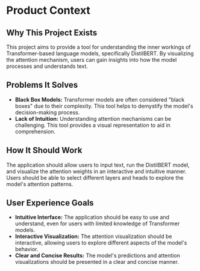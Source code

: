 # Product Context

## Why This Project Exists
This project aims to provide a tool for understanding the inner workings of Transformer-based language models, specifically DistilBERT. By visualizing the attention mechanism, users can gain insights into how the model processes and understands text.

## Problems It Solves
- **Black Box Models:** Transformer models are often considered "black boxes" due to their complexity. This tool helps to demystify the model's decision-making process.
- **Lack of Intuition:** Understanding attention mechanisms can be challenging. This tool provides a visual representation to aid in comprehension.

## How It Should Work
The application should allow users to input text, run the DistilBERT model, and visualize the attention weights in an interactive and intuitive manner. Users should be able to select different layers and heads to explore the model's attention patterns.

## User Experience Goals
- **Intuitive Interface:** The application should be easy to use and understand, even for users with limited knowledge of Transformer models.
- **Interactive Visualization:** The attention visualization should be interactive, allowing users to explore different aspects of the model's behavior.
- **Clear and Concise Results:** The model's predictions and attention visualizations should be presented in a clear and concise manner.
